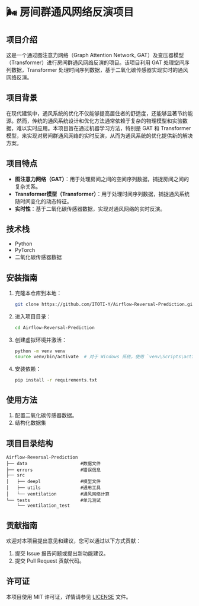 # 🌬️ 房间群通风网络反演项目

## 项目介绍

这是一个通过图注意力网络（Graph Attention Network, GAT）及变压器模型（Transformer）进行房间群通风网络反演的项目。该项目利用 GAT 处理空间序列数据，Transformer 处理时间序列数据，基于二氧化碳传感器实现实时的通风网络反演。

## 项目背景

在现代建筑中，通风系统的优化不仅能够提高居住者的舒适度，还能够显著节约能源。然而，传统的通风系统设计和优化方法通常依赖于复杂的物理模型和实验数据，难以实时应用。本项目旨在通过机器学习方法，特别是 GAT 和 Transformer 模型，来实现对房间群通风网络的实时反演，从而为通风系统的优化提供新的解决方案。

## 项目特点

- **图注意力网络（GAT）**：用于处理房间之间的空间序列数据，捕捉房间之间的复杂关系。
- **Transformer模型（Transformer）**：用于处理时间序列数据，捕捉通风系统随时间变化的动态特征。
- **实时性**：基于二氧化碳传感器数据，实现对通风网络的实时反演。

## 技术栈

- Python
- PyTorch
- 二氧化碳传感器数据

## 安装指南

1. 克隆本仓库到本地：
   ```bash
   git clone https://github.com/ITOTI-Y/Airflow-Reversal-Prediction.git
   ```
   
2. 进入项目目录：
   ```bash
   cd Airflow-Reversal-Prediction
   ```

3. 创建虚拟环境并激活：
   ```bash
   python -m venv venv
   source venv/bin/activate  # 对于 Windows 系统，使用 `venv\Scripts\activate`
   ```

4. 安装依赖：
   ```bash
   pip install -r requirements.txt
   ```

## 使用方法

1. 配置二氧化碳传感器数据。
2. 结构化数据集

## 项目目录结构

```plaintext
Airflow-Reversal-Prediction
├── data                    #数据文件
├── errors                  #错误信息
├── src
│   ├── deepl               #模型文件
│   ├── utils               #通用工具
│   └── ventilation         #通风网络计算
└── tests                   #单元测试
    └── ventilation_test
```

## 贡献指南

欢迎对本项目提出意见和建议，您可以通过以下方式贡献：

1. 提交 Issue 报告问题或提出新功能建议。
2. 提交 Pull Request 贡献代码。

## 许可证

本项目使用 MIT 许可证，详情请参见 [LICENSE](./LICENSE) 文件。
